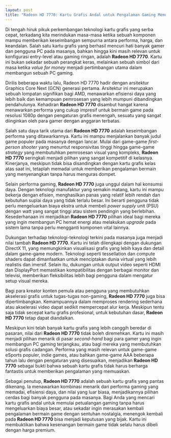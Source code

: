 ```yaml
---
layout: post
title: "Radeon HD 7770: Kartu Grafis Andal untuk Pengalaman Gaming Memukau"
---
```


Di tengah hiruk pikuk perkembangan teknologi kartu grafis yang serba cepat, terkadang kita merindukan masa-masa ketika sebuah komponen mampu memberikan keseimbangan sempurna antara performa, harga, dan keandalan. Salah satu kartu grafis yang berhasil mencuri hati banyak gamer dan pengguna PC pada masanya, bahkan hingga kini masih relevan untuk konfigurasi entry-level atau gaming ringan, adalah **Radeon HD 7770**. Kartu ini bukan sekadar sebuah perangkat keras, melainkan sebuah simbol dari masa ketika *value for money* menjadi pertimbangan utama dalam membangun sebuah PC gaming.

Dirilis beberapa waktu lalu, Radeon HD 7770 hadir dengan arsitektur Graphics Core Next (GCN) generasi pertama. Arsitektur ini merupakan sebuah lompatan signifikan bagi AMD, menawarkan efisiensi daya yang lebih baik dan kemampuan pemrosesan yang lebih mumpuni dibandingkan pendahulunya. Kehadiran **Radeon HD 7770** disambut hangat karena menawarkan performa yang cukup impresif untuk bermain game pada resolusi 1080p dengan pengaturan grafis menengah, sesuatu yang sangat diinginkan oleh para gamer dengan anggaran terbatas.

Salah satu daya tarik utama dari **Radeon HD 7770** adalah keseimbangan performa yang ditawarkannya. Kartu ini mampu menjalankan banyak judul game populer pada masanya dengan lancar. Mulai dari game-game *first-person shooter* yang menuntut responsivitas tinggi hingga game-game *strategy* yang membutuhkan pemrosesan visual yang kompleks, **Radeon HD 7770** seringkali menjadi pilihan yang sangat kompetitif di kelasnya. Kinerjanya, meskipun tidak bisa disandingkan dengan kartu grafis kelas atas saat ini, tetaplah memadai untuk memberikan pengalaman bermain yang menyenangkan tanpa harus menguras dompet.

Selain performa gaming, **Radeon HD 7770** juga unggul dalam hal konsumsi daya. Dengan teknologi manufaktur yang semakin matang, kartu ini mampu bekerja dengan efisien, menghasilkan panas yang relatif lebih rendah dan kebutuhan suplai daya yang tidak terlalu besar. Ini berarti pengguna tidak perlu mengeluarkan biaya ekstra untuk membeli *power supply* unit (PSU) dengan watt yang sangat tinggi atau sistem pendingin yang berlebihan. Kesederhanaan ini menjadikan **Radeon HD 7770** pilihan ideal bagi mereka yang ingin membangun PC hemat energi atau melakukan *upgrade* pada sistem lama tanpa perlu mengganti komponen vital lainnya.

Dukungan terhadap teknologi-teknologi terkini pada masanya juga menjadi nilai tambah **Radeon HD 7770**. Kartu ini telah dilengkapi dengan dukungan DirectX 11, yang memungkinkan visualisasi grafis yang lebih kaya dan detail dalam game-game modern. Teknologi seperti tessellation dan compute shaders dapat dimanfaatkan untuk menciptakan dunia virtual yang lebih realistis dan imersif. Selain itu, dukungan untuk output video seperti HDMI dan DisplayPort memastikan kompatibilitas dengan berbagai monitor dan televisi, memberikan fleksibilitas lebih bagi pengguna dalam mengatur setup visual mereka.

Bagi para kreator konten pemula atau pengguna yang membutuhkan akselerasi grafis untuk tugas-tugas non-gaming, **Radeon HD 7770** juga bisa dipertimbangkan. Kemampuannya dalam memproses rendering sederhana atau akselerasi video dapat sedikit mempercepat alur kerja. Meskipun tentu saja tidak secepat kartu grafis profesional, untuk kebutuhan dasar, **Radeon HD 7770** tetap dapat diandalkan.

Meskipun kini telah banyak kartu grafis yang lebih canggih beredar di pasaran, nilai dari **Radeon HD 7770** tidak boleh diremehkan. Kartu ini masih menjadi pilihan menarik di pasar *second-hand* bagi para gamer yang ingin membangun PC gaming terjangkau, atau bagi mereka yang membutuhkan solusi grafis cadangan. Performa yang masih relevan untuk game-game eSports populer, indie games, atau bahkan game-game AAA beberapa tahun lalu dengan pengaturan yang disesuaikan, menjadikan **Radeon HD 7770** sebagai bukti bahwa sebuah kartu grafis tidak harus berharga fantastis untuk memberikan pengalaman yang memuaskan.

Sebagai penutup, **Radeon HD 7770** adalah sebuah kartu grafis yang pantas dikenang. Ia menawarkan kombinasi menarik dari performa gaming yang memadai, efisiensi daya, dan nilai yang luar biasa, menjadikannya pilihan cerdas bagi banyak pengguna pada masanya. Bagi Anda yang mencari kartu grafis andal untuk memulai petualangan gaming tanpa harus mengeluarkan biaya besar, atau sekadar ingin merasakan kembali pengalaman bermain game dengan sentuhan nostalgia, menengok kembali pada **Radeon HD 7770** bisa menjadi keputusan yang bijak. Kartu ini membuktikan bahwa kesenangan bermain game tidak selalu harus dibeli dengan harga premium.

